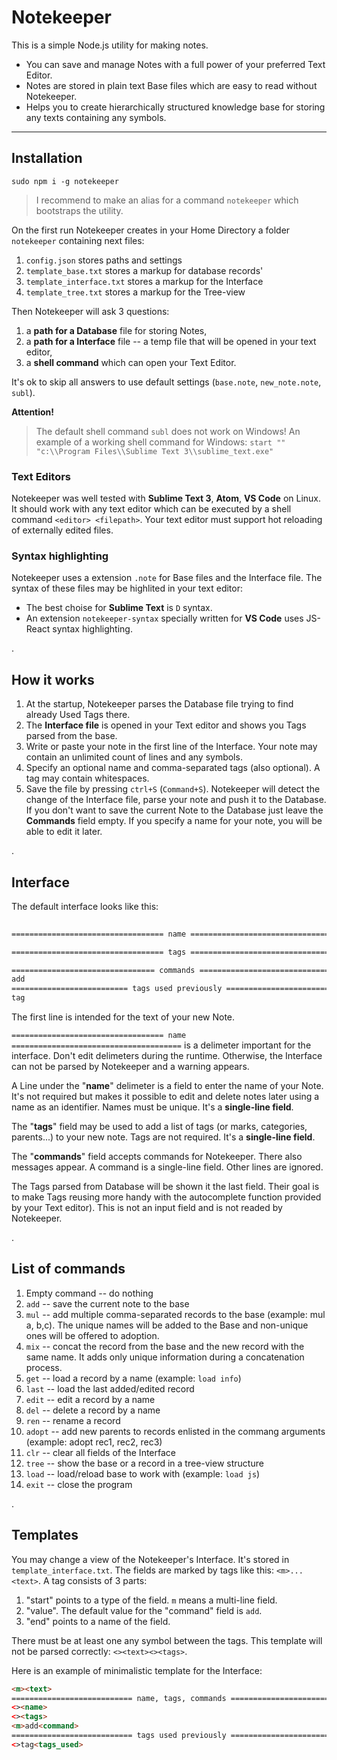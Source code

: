 # Notekeeper

This is a simple Node.js utility for making notes.

- You can save and manage Notes with a full power of your preferred Text Editor.
- Notes are stored in plain text Base files which are easy to read without Notekeeper.
- Helps you to create hierarchically structured knowledge base for storing any texts containing any symbols.

----

## Installation

`sudo npm i -g notekeeper`

> I recommend to make an alias for a command `notekeeper` which bootstraps the utility.

On the first run Notekeeper creates in your Home Directory a folder `notekeeper` containing next files:

1. `config.json` stores paths and settings
2. `template_base.txt` stores a markup for database records'
3. `template_interface.txt` stores a markup for the Interface
4. `template_tree.txt` stores a markup for the Tree-view

Then Notekeeper will ask 3 questions:

1. a **path for a Database** file for storing Notes,
2. a **path for a Interface** file -- a temp file that will be opened in your text editor,
3. a **shell command** which can open your Text Editor.

It's ok to skip all answers to use default settings (`base.note`, `new_note.note`, `subl`).

**Attention!**
> The default shell command `subl` does not work on Windows!
> An example of a working shell command for Windows: `start "" "c:\\Program Files\\Sublime Text 3\\sublime_text.exe"`

### Text Editors

Notekeeper was well tested with **Sublime Text 3**, **Atom**, **VS Code** on Linux.
It should work with any text editor which can be executed by a shell command `<editor> <filepath>`.
Your text editor must support hot reloading of externally edited files.

### Syntax highlighting

Notekeeper uses a extension `.note` for Base files and the Interface file. The syntax of these files may be highlited in your text editor:

- The best choise for **Sublime Text** is `D` syntax.
- An extension `notekeeper-syntax` specially written for **VS Code** uses JS-React syntax highlighting.

.

## How it works

1. At the startup, Notekeeper parses the Database file trying to find already Used Tags there.
2. The **Interface file** is opened in your Text editor and shows you Tags parsed from the base.
3. Write or paste your note in the first line of the Interface. Your note may contain an unlimited count of lines and any symbols.
4. Specify an optional name and comma-separated tags (also optional). A tag may contain whitespaces.
5. Save the file by pressing `ctrl+S` (`Command+S`). Notekeeper will detect the change of the Interface file, parse your note and push it to the Database. If you don't want to save the current Note to the Database just leave the **Commands** field empty. If you specify a name for your note, you will be able to edit it later.

.

## Interface

The default interface looks like this:

```html
  
================================== name ======================================

================================== tags ======================================

================================ commands ====================================
add
========================== tags used previously ==============================
tag

```

The first line is intended for the text of your new Note.

`================================== name ======================================` is a delimeter important for the interface. Don't edit delimeters during the runtime. Otherwise, the Interface can not be parsed by Notekeeper and a warning appears.

A Line under the "**name**" delimeter is a field to enter the name of your Note. It's not required but makes it possible to edit and delete notes later using a name as an identifier. Names must be unique. It's a **single-line field**.

The "**tags**" field may be used to add a list of tags (or marks, categories, parents...) to your new note. Tags are not required. It's a **single-line field**.

The "**commands**" field accepts commands for Notekeeper. There also messages appear. A command is a single-line field. Other lines are ignored.

The Tags parsed from Database will be shown it the last field. Their goal is to make Tags reusing more handy with the autocomplete function provided by your Text editor). This is not an input field and is not readed by Notekeeper.

.

## List of commands

1. Empty command -- do nothing
2. `add` -- save the current note to the base
3. `mul` -- add multiple comma-separated records to the base (example: mul a, b,c). The unique names will be added to the Base and non-unique ones will be offered to adoption.
4. `mix` -- concat the record from the base and the new record with the same name. It adds only unique information during a concatenation process.
5. `get` -- load a record by a name (example: `load info`)
6. `last` -- load the last added/edited record
7. `edit` -- edit a record by a name
8. `del` -- delete a record by a name
9. `ren` -- rename a record
10. `adopt` -- add new parents to records enlisted in the commang arguments (example: adopt rec1, rec2, rec3)
11. `clr` -- clear all fields of the Interface
12. `tree` -- show the base or a record in a tree-view structure
13. `load` -- load/reload base to work with (example: `load js`)
14. `exit` -- close the program

.

## Templates

You may change a view of the Notekeeper's Interface. It's stored in `template_interface.txt`. The fields are marked by tags like this: `<m>...<text>`. A tag consists of 3 parts:

1. "start" points to a type of the field. `m` means a multi-line field.
2. "value". The default value for the "command" field is `add`.
3. "end" points to a name of the field.

There must be at least one any symbol between the tags. This template will not be parsed correctly: `<><text><><tags>`.

Here is an example of minimalistic template for the Interface:

```html
<m><text>
=========================== name, tags, commands ===========================
<><name>
<><tags>
<m>add<command>
=========================== tags used previously ===========================
<>tag<tags_used>

```
